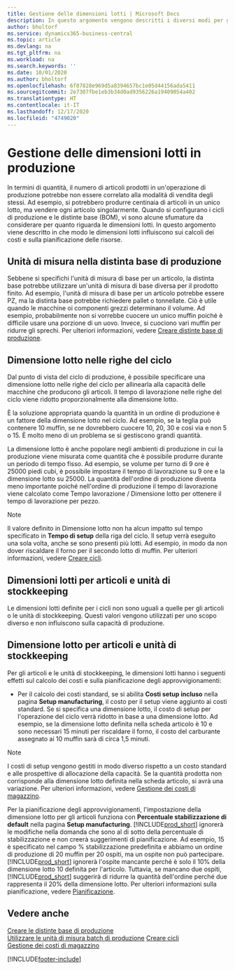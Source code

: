```yaml
---
title: Gestione delle dimensioni lotti | Microsoft Docs
description: In questo argomento vengono descritti i diversi modi per gestire le dimensioni lotti.
author: bholtorf
ms.service: dynamics365-business-central
ms.topic: article
ms.devlang: na
ms.tgt_pltfrm: na
ms.workload: na
ms.search.keywords: ''
ms.date: 10/01/2020
ms.author: bholtorf
ms.openlocfilehash: 6f07828e969d5a8394657bc1e05d44156ada5411
ms.sourcegitcommit: 2e7307fbe1eb3b34d0ad9356226a19409054a402
ms.translationtype: HT
ms.contentlocale: it-IT
ms.lasthandoff: 12/17/2020
ms.locfileid: "4749020"
---
```

# <a name="handling-lot-sizes-in-production"></a>Gestione delle dimensioni lotti in produzione
In termini di quantità, il numero di articoli prodotti in un'operazione di produzione potrebbe non essere correlato alla modalità di vendita degli stessi. Ad esempio, si potrebbero produrre centinaia di articoli in un unico lotto, ma vendere ogni articolo singolarmente. Quando si configurano i cicli di produzione e le distinte base (BOM), vi sono alcune sfumature da considerare per quanto riguarda le dimensioni lotti. In questo argomento viene descritto in che modo le dimensioni lotti influiscono sui calcoli dei costi e sulla pianificazione delle risorse.

## <a name="units-of-measure-in-production-bill-of-materials"></a>Unità di misura nella distinta base di produzione
Sebbene si specifichi l'unità di misura di base per un articolo, la distinta base potrebbe utilizzare un'unità di misura di base diversa per il prodotto finito. Ad esempio, l'unità di misura di base per un articolo potrebbe essere PZ, ma la distinta base potrebbe richiedere pallet o tonnellate. Ciò è utile quando le macchine oi componenti grezzi determinano il volume. Ad esempio, probabilmente non si vorrebbe cuocere un unico muffin poiché è difficile usare una porzione di un uovo. Invece, si cuociono vari muffin per ridurre gli sprechi. Per ulteriori informazioni, vedere [Creare distinte base di produzione](production-how-to-create-production-boms.md).

## <a name="lot-size-on-routing-lines"></a>Dimensione lotto nelle righe del ciclo
Dal punto di vista del ciclo di produzione, è possibile specificare una dimensione lotto nelle righe del ciclo per allinearla alla capacità delle macchine che producono gli articoli. Il tempo di lavorazione nelle righe del ciclo viene ridotto proporzionalmente alla dimensione lotto. 

È la soluzione appropriata quando la quantità in un ordine di produzione è un fattore della dimensione lotto nel ciclo. Ad esempio, se la teglia può contenere 10 muffin, se ne dovrebbero cuocere 10, 20, 30 e così via e non 5 o 15.  È molto meno di un problema se si gestiscono grandi quantità.

La dimensione lotto è anche popolare negli ambienti di produzione in cui la produzione viene misurata come quantità che è possibile produrre durante un periodo di tempo fisso. Ad esempio, se volume per turno di 9 ore è 25000 piedi cubi, è possibile impostare il tempo di lavorazione su 9 ore e la dimensione lotto su 25000.
La quantità dell'ordine di produzione diventa meno importante poiché nell'ordine di produzione il tempo di lavorazione viene calcolato come Tempo lavorazione / Dimensione lotto per ottenere il tempo di lavorazione per pezzo.
 
> [!NOTE]
> Il valore definito in Dimensione lotto non ha alcun impatto sul tempo specificato in **Tempo di setup** della riga del ciclo. Il setup verrà eseguito una sola volta, anche se sono presenti più lotti. Ad esempio, in modo da non dover riscaldare il forno per il secondo lotto di muffin. Per ulteriori informazioni, vedere [Creare cicli](production-how-to-create-routings.md).

## <a name="lot-sizes-for-items-and-stockkeeping-units"></a>Dimensioni lotti per articoli e unità di stockkeeping
Le dimensioni lotti definite per i cicli non sono uguali a quelle per gli articoli o le unità di stockkeeping. Questi valori vengono utilizzati per uno scopo diverso e non influiscono sulla capacità di produzione. 

## <a name="lot-size-on-item-and-stockkeeping-units"></a>Dimensione lotto per articoli e unità di stockkeeping
Per gli articoli e le unità di stockkeeping, le dimensioni lotti hanno i seguenti effetti sul calcolo dei costi e sulla pianificazione degli approvvigionamenti:

* Per il calcolo dei costi standard, se si abilita **Costi setup incluso** nella pagina **Setup manufacturing**, il costo per il setup viene aggiunto ai costi standard. Se si specifica una dimensione lotto, il costo di setup per l'operazione del ciclo verrà ridotto in base a una dimensione lotto. Ad esempio, se la dimensione lotto definita nella scheda articolo è 10 e sono necessari 15 minuti per riscaldare il forno, il costo del carburante assegnato ai 10 muffin sarà di circa 1,5 minuti. 

> [!NOTE]
> I costi di setup vengono gestiti in modo diverso rispetto a un costo standard e alle prospettive di allocazione della capacità. Se la quantità prodotta non corrisponde alla dimensione lotto definita nella scheda articolo, si avrà una variazione. Per ulteriori informazioni, vedere [Gestione dei costi di magazzino](finance-manage-inventory-costs.md). <!--not sure that I got this part right seems to repeat the first example.-->

Per la pianificazione degli approvvigionamenti, l'impostazione della dimensione lotto per gli articoli funziona con **Percentuale stabilizzazione di default** nella pagina **Setup manufacturing**. [!INCLUDE[prod_short](includes/prod_short.md)] ignorerà le modifiche nella domanda che sono al di sotto della percentuale di stabilizzazione e non creerà suggerimenti di pianificazione. Ad esempio, 15 è specificato nel campo % stabilizzazione predefinita e abbiamo un ordine di produzione di 20 muffin per 20 ospiti, ma un ospite non può partecipare. [!INCLUDE[prod_short](includes/prod_short.md)] ignorerà l'ospite mancante perché è solo il 10% della dimensione lotto 10 definita per l'articolo. Tuttavia, se mancano due ospiti, [!INCLUDE[prod_short](includes/prod_short.md)] suggerirà di ridurre la quantità dell'ordine perché due rappresenta il 20% della dimensione lotto. Per ulteriori informazioni sulla pianificazione, vedere [Pianificazione](production-planning.md).

## <a name="see-also"></a>Vedere anche
[Creare le distinte base di produzione](production-how-to-create-production-boms.md)  
[Utilizzare le unità di misura batch di produzione](production-how-to-use-the-manufacturing-batch-unit-of-measure.md)
[Creare cicli](production-how-to-create-routings.md)  
[Gestione dei costi di magazzino](finance-manage-inventory-costs.md)


[!INCLUDE[footer-include](includes/footer-banner.md)]